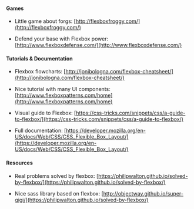 #### Games

* Little game about forgs: [http://flexboxfroggy.com/](http://flexboxfroggy.com/)

* Defend your base with Flexbox power:  [http://www.flexboxdefense.com/](http://www.flexboxdefense.com/)

#### Tutorials & Documentation

* Flexbox flowcharts: [http://jonibologna.com/flexbox-cheatsheet/](http://jonibologna.com/flexbox-cheatsheet/)

* Nice tutorial with many UI components: [http://www.flexboxpatterns.com/home](http://www.flexboxpatterns.com/home)

* Visual guide to Flexbox: [https://css-tricks.com/snippets/css/a-guide-to-flexbox/](https://css-tricks.com/snippets/css/a-guide-to-flexbox/)

* Full documentation: [https://developer.mozilla.org/en-US/docs/Web/CSS/CSS_Flexible_Box_Layout/](https://developer.mozilla.org/en-US/docs/Web/CSS/CSS_Flexible_Box_Layout/)

#### Resources

* Real problems solved by flexbox: [https://philipwalton.github.io/solved-by-flexbox/](https://philipwalton.github.io/solved-by-flexbox/)

* Nice sass library based on flexbox: [http://objectway.github.io/super-gigi/](https://philipwalton.github.io/solved-by-flexbox/)

<!-- next-slide -->